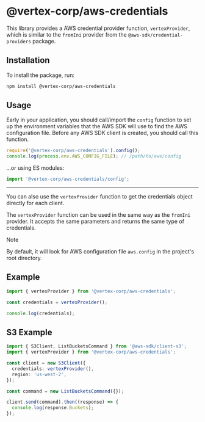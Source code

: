 # @vertex-corp/aws-credentials

This library provides a AWS credential provider function, `vertexProvider`, which is similar to the `fromIni` provider from the `@aws-sdk/credential-providers` package.

## Installation

To install the package, run:

```sh
npm install @vertex-corp/aws-credentials
```

## Usage

Early in your application, you should call/import the `config` function to set up the environment variables that the AWS SDK will use to find the AWS configuration file. Before any AWS SDK client is created, you should call this function.

```js
require('@vertex-corp/aws-credentials').config();
console.log(process.env.AWS_CONFIG_FILE); // /path/to/aws/config
```

...or using ES modules:

```js
import '@vertex-corp/aws-credentials/config';
```

---

You can also use the `vertexProvider` function to get the credentials object directly for each client.

The `vertexProvider` function can be used in the same way as the `fromIni` provider. It accepts the same parameters and returns the same type of credentials.

> [!NOTE]  
> By default, it will look for AWS configuration file `aws.config` in the project's root directory.

## Example

```ts
import { vertexProvider } from '@vertex-corp/aws-credentials';

const credentials = vertexProvider();

console.log(credentials);
```

## S3 Example

```ts
import { S3Client, ListBucketsCommand } from '@aws-sdk/client-s3';
import { vertexProvider } from '@vertex-corp/aws-credentials';

const client = new S3Client({
  credentials: vertexProvider(),
  region: 'us-west-2',
});

const command = new ListBucketsCommand({});

client.send(command).then((response) => {
  console.log(response.Buckets);
});
```
